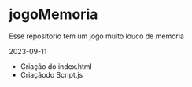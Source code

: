 # jogoMemoria
Esse repositorio tem um jogo muito louco de memoria


2023-09-11
- Criação do index.html
- Criaçãodo Script.js